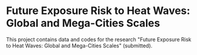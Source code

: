 # Future Exposure Risk to Heat Waves: Global and Mega-Cities Scales
This project contains data and codes for the research "Future Exposure Risk to Heat Waves: Global and Mega-Cities Scales" (submitted). 
